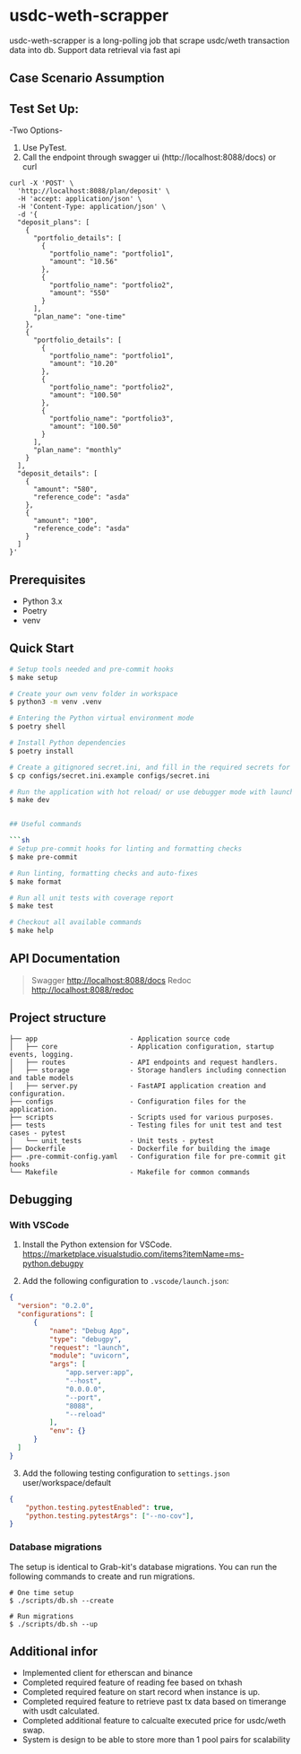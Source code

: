 # usdc-weth-scrapper

usdc-weth-scrapper is a long-polling job that scrape usdc/weth transaction data into db. Support data retrieval via fast api

## Case Scenario Assumption



## Test Set Up:

-Two Options-
1. Use PyTest.
2. Call the endpoint through swagger ui (http://localhost:8088/docs) or curl

```
curl -X 'POST' \
  'http://localhost:8088/plan/deposit' \
  -H 'accept: application/json' \
  -H 'Content-Type: application/json' \
  -d '{
  "deposit_plans": [
    {
      "portfolio_details": [
        {
          "portfolio_name": "portfolio1",
          "amount": "10.56"
        },
        {
          "portfolio_name": "portfolio2",
          "amount": "550"
        }
      ],
      "plan_name": "one-time"
    },
    {
      "portfolio_details": [
        {
          "portfolio_name": "portfolio1",
          "amount": "10.20"
        },
        {
          "portfolio_name": "portfolio2",
          "amount": "100.50"
        },
        {
          "portfolio_name": "portfolio3",
          "amount": "100.50"
        }
      ],
      "plan_name": "monthly"
    }
  ],
  "deposit_details": [
    {
      "amount": "580",
      "reference_code": "asda"
    },
    {
      "amount": "100",
      "reference_code": "asda"
    }
  ]
}'
```

## Prerequisites

- Python 3.x
- Poetry
- venv

## Quick Start

```sh
# Setup tools needed and pre-commit hooks
$ make setup

# Create your own venv folder in workspace
$ python3 -m venv .venv

# Entering the Python virtual environment mode
$ poetry shell

# Install Python dependencies
$ poetry install

# Create a gitignored secret.ini, and fill in the required secrets for development
$ cp configs/secret.ini.example configs/secret.ini

# Run the application with hot reload/ or use debugger mode with launch.json setup below
$ make dev


## Useful commands

```sh
# Setup pre-commit hooks for linting and formatting checks
$ make pre-commit

# Run linting, formatting checks and auto-fixes
$ make format

# Run all unit tests with coverage report
$ make test

# Checkout all available commands
$ make help
```

## API Documentation

> Swagger <http://localhost:8088/docs>
> Redoc <http://localhost:8088/redoc>

## Project structure

    ├── app                       - Application source code
    │   ├── core                  - Application configuration, startup events, logging.
    │   ├── routes                - API endpoints and request handlers.
    │   ├── storage               - Storage handlers including connection and table models   
    │   ├── server.py             - FastAPI application creation and configuration.
    ├── configs                   - Configuration files for the application.
    ├── scripts                   - Scripts used for various purposes.
    ├── tests                     - Testing files for unit test and test cases - pytest
    │   └── unit_tests            - Unit tests - pytest
    ├── Dockerfile                - Dockerfile for building the image
    ├── .pre-commit-config.yaml   - Configuration file for pre-commit git hooks
    └── Makefile                  - Makefile for common commands

## Debugging


### With VSCode

1. Install the Python extension for VSCode.
   <https://marketplace.visualstudio.com/items?itemName=ms-python.debugpy>

2. Add the following configuration to `.vscode/launch.json`:

```json
{
  "version": "0.2.0",
  "configurations": [
      {
          "name": "Debug App",
          "type": "debugpy",
          "request": "launch",
          "module": "uvicorn",
          "args": [
              "app.server:app",
              "--host",
              "0.0.0.0",
              "--port",
              "8088",
              "--reload"
          ],
          "env": {}
      }
  ]
}
```
3. Add the following testing configuration to `settings.json` user/workspace/default

```json
{
    "python.testing.pytestEnabled": true,
    "python.testing.pytestArgs": ["--no-cov"],
}
```

### Database migrations

The setup is identical to Grab-kit's database migrations. You can run the following commands to create and run migrations.

```shell
# One time setup
$ ./scripts/db.sh --create

# Run migrations
$ ./scripts/db.sh --up
```


## Additional infor 
- Implemented client for etherscan and binance 
- Completed required feature of reading fee based on txhash
- Completed required feature on start record when instance is up.
- Completed required feature to retrieve past tx data based on timerange with usdt calculated.
- Completed additional feature to calcualte executed price for usdc/weth swap.
- System is design to be able to store more than 1 pool pairs for scalability